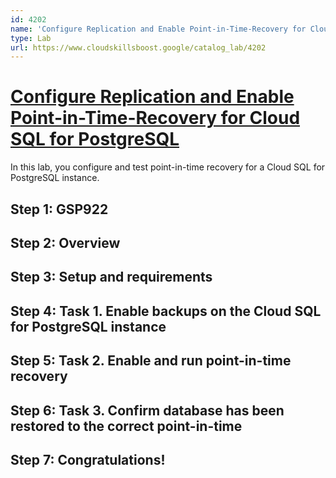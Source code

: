```yaml
---
id: 4202
name: 'Configure Replication and Enable Point-in-Time-Recovery for Cloud SQL for PostgreSQL'
type: Lab
url: https://www.cloudskillsboost.google/catalog_lab/4202
---
```


# [Configure Replication and Enable Point-in-Time-Recovery for Cloud SQL for PostgreSQL](https://www.cloudskillsboost.google/catalog_lab/4202)

In this lab, you configure and test point-in-time recovery for a Cloud SQL for PostgreSQL instance.

## Step 1: GSP922

## Step 2: Overview

## Step 3: Setup and requirements

## Step 4: Task 1. Enable backups on the Cloud SQL for PostgreSQL instance

## Step 5: Task 2. Enable and run point-in-time recovery

## Step 6: Task 3. Confirm database has been restored to the correct point-in-time

## Step 7: Congratulations!
